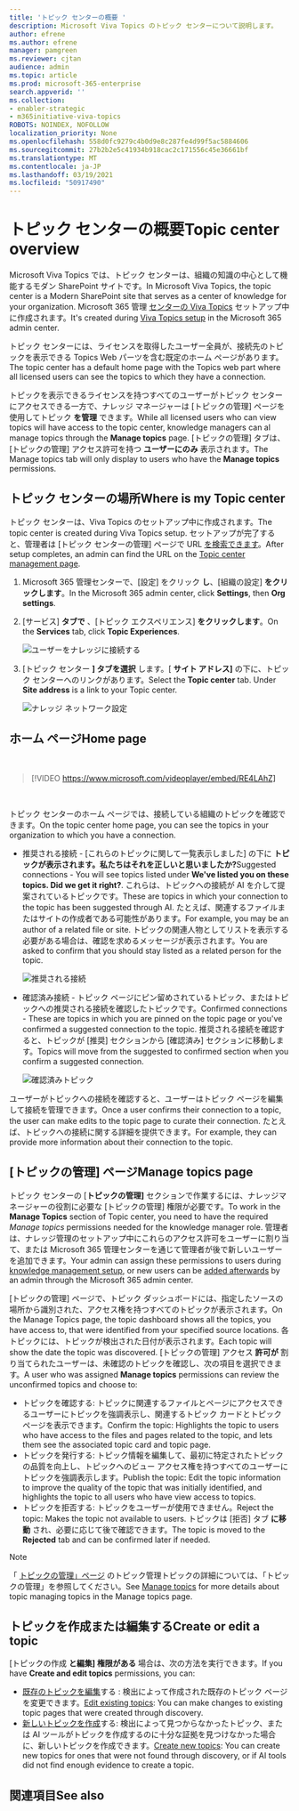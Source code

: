 ```yaml
---
title: 'トピック センターの概要 '
description: Microsoft Viva Topics のトピック センターについて説明します。
author: efrene
ms.author: efrene
manager: pamgreen
ms.reviewer: cjtan
audience: admin
ms.topic: article
ms.prod: microsoft-365-enterprise
search.appverid: ''
ms.collection:
- enabler-strategic
- m365initiative-viva-topics
ROBOTS: NOINDEX, NOFOLLOW
localization_priority: None
ms.openlocfilehash: 558d0fc9279c4b0d9e8c287fe4d99f5ac5884606
ms.sourcegitcommit: 27b2b2e5c41934b918cac2c171556c45e36661bf
ms.translationtype: MT
ms.contentlocale: ja-JP
ms.lasthandoff: 03/19/2021
ms.locfileid: "50917490"
---
```

# <a name="topic-center-overview"></a><span data-ttu-id="0e05b-103">トピック センターの概要</span><span class="sxs-lookup"><span data-stu-id="0e05b-103">Topic center overview</span></span>


<span data-ttu-id="0e05b-104">Microsoft Viva Topics では、トピック センターは、組織の知識の中心として機能するモダン SharePoint サイトです。</span><span class="sxs-lookup"><span data-stu-id="0e05b-104">In Microsoft Viva Topics, the topic center is a Modern SharePoint site that serves as a center of knowledge for your organization.</span></span> <span data-ttu-id="0e05b-105">Microsoft 365 管理 [センターの Viva Topics](set-up-topic-experiences.md) セットアップ中に作成されます。</span><span class="sxs-lookup"><span data-stu-id="0e05b-105">It's created during [Viva Topics setup](set-up-topic-experiences.md) in the Microsoft 365 admin center.</span></span>

<span data-ttu-id="0e05b-106">トピック センターには、ライセンスを取得したユーザー全員が、接続先のトピックを表示できる Topics Web パーツを含む既定のホーム ページがあります。</span><span class="sxs-lookup"><span data-stu-id="0e05b-106">The topic center has a default home page with the Topics web part where all licensed users can see the topics to which they have a connection.</span></span> 

<span data-ttu-id="0e05b-107">トピックを表示できるライセンスを持つすべてのユーザーがトピック センターにアクセスできる一方で、ナレッジ マネージャーは [トピックの管理] ページを使用してトピック **を管理** できます。</span><span class="sxs-lookup"><span data-stu-id="0e05b-107">While all licensed users who can view topics will have access to the topic center, knowledge managers can al manage topics through the **Manage topics** page.</span></span> <span data-ttu-id="0e05b-108">[トピックの管理] タブは、[トピックの管理] アクセス許可を持つ **ユーザーにのみ** 表示されます。</span><span class="sxs-lookup"><span data-stu-id="0e05b-108">The Manage topics tab will only display to users who have the **Manage topics** permissions.</span></span> 

## <a name="where-is-my-topic-center"></a><span data-ttu-id="0e05b-109">トピック センターの場所</span><span class="sxs-lookup"><span data-stu-id="0e05b-109">Where is my Topic center</span></span>

<span data-ttu-id="0e05b-110">トピック センターは、Viva Topics のセットアップ中に作成されます。</span><span class="sxs-lookup"><span data-stu-id="0e05b-110">The topic center is created during Viva Topics setup.</span></span> <span data-ttu-id="0e05b-111">セットアップが完了すると、管理者は [トピック センターの管理] ページで URL [を検索できます](./topic-experiences-administration.md#to-access-topics-management-settings)。</span><span class="sxs-lookup"><span data-stu-id="0e05b-111">After setup completes, an admin can find the URL on the [Topic center management page](./topic-experiences-administration.md#to-access-topics-management-settings).</span></span>


1. <span data-ttu-id="0e05b-112">Microsoft 365 管理センターで、[設定] をクリック **し**、[組織の設定] **をクリックします**。</span><span class="sxs-lookup"><span data-stu-id="0e05b-112">In the Microsoft 365 admin center, click **Settings**, then **Org settings**.</span></span>
2. <span data-ttu-id="0e05b-113">[サービス] **タブで** 、[トピック エクスペリエンス] **をクリックします**。</span><span class="sxs-lookup"><span data-stu-id="0e05b-113">On the **Services** tab, click **Topic Experiences**.</span></span>

    ![ユーザーをナレッジに接続する](../media/admin-org-knowledge-options-completed.png) </br>

3. <span data-ttu-id="0e05b-115">[トピック センター **] タブを選択** します。[ **サイト アドレス]** の下に、トピック センターへのリンクがあります。</span><span class="sxs-lookup"><span data-stu-id="0e05b-115">Select the **Topic center** tab. Under **Site address** is a link to your Topic center.</span></span>

    ![ナレッジ ネットワーク設定](../media/knowledge-network-settings-topic-center.png) </br>



## <a name="home-page"></a><span data-ttu-id="0e05b-117">ホーム ページ</span><span class="sxs-lookup"><span data-stu-id="0e05b-117">Home page</span></span>

</br>

> [!VIDEO https://www.microsoft.com/videoplayer/embed/RE4LAhZ]  

</br>


<span data-ttu-id="0e05b-118">トピック センターのホーム ページでは、接続している組織のトピックを確認できます。</span><span class="sxs-lookup"><span data-stu-id="0e05b-118">On the topic center home page, you can see the topics in your organization to which you have a connection.</span></span>

- <span data-ttu-id="0e05b-119">推奨される接続 - [これらのトピックに関して一覧表示しました] の下に **トピックが表示されます。私たちはそれを正しいと思いましたか?**</span><span class="sxs-lookup"><span data-stu-id="0e05b-119">Suggested connections - You will see topics listed under **We've listed you on these topics. Did we get it right?**.</span></span> <span data-ttu-id="0e05b-120">これらは、トピックへの接続が AI を介して提案されているトピックです。</span><span class="sxs-lookup"><span data-stu-id="0e05b-120">These are topics in which your connection to the topic has been suggested through AI.</span></span> <span data-ttu-id="0e05b-121">たとえば、関連するファイルまたはサイトの作成者である可能性があります。</span><span class="sxs-lookup"><span data-stu-id="0e05b-121">For example, you may be an author of a related file or site.</span></span> <span data-ttu-id="0e05b-122">トピックの関連人物としてリストを表示する必要がある場合は、確認を求めるメッセージが表示されます。</span><span class="sxs-lookup"><span data-stu-id="0e05b-122">You are asked to confirm that you should stay listed as a related person for the topic.</span></span>

   ![推奨される接続](../media/knowledge-management/my-topics.png) </br>
 
- <span data-ttu-id="0e05b-124">確認済み接続 - トピック ページにピン留めされているトピック、またはトピックへの推奨される接続を確認したトピックです。</span><span class="sxs-lookup"><span data-stu-id="0e05b-124">Confirmed connections - These are topics in which you are pinned on the topic page or you've confirmed a suggested connection to the topic.</span></span> <span data-ttu-id="0e05b-125">推奨される接続を確認すると、トピックが [推奨] セクションから [確認済み] セクションに移動します。</span><span class="sxs-lookup"><span data-stu-id="0e05b-125">Topics will move from the suggested to confirmed section when you confirm a suggested connection.</span></span>
 
   ![確認済みトピック](../media/knowledge-management/my-topics-confirmed.png) </br>

<span data-ttu-id="0e05b-127">ユーザーがトピックへの接続を確認すると、ユーザーはトピック ページを編集して接続を管理できます。</span><span class="sxs-lookup"><span data-stu-id="0e05b-127">Once a user confirms their connection to a topic, the user can make edits to the topic page to curate their connection.</span></span> <span data-ttu-id="0e05b-128">たとえば、トピックへの接続に関する詳細を提供できます。</span><span class="sxs-lookup"><span data-stu-id="0e05b-128">For example, they can provide more information about their connection to the topic.</span></span>


## <a name="manage-topics-page"></a><span data-ttu-id="0e05b-129">[トピックの管理] ページ</span><span class="sxs-lookup"><span data-stu-id="0e05b-129">Manage topics page</span></span>

<span data-ttu-id="0e05b-130">トピック センターの [**トピックの管理]** セクションで作業するには、ナレッジマネージャーの役割に必要な [トピックの管理] 権限が必要です。</span><span class="sxs-lookup"><span data-stu-id="0e05b-130">To work in the **Manage Topics** section of Topic center, you need to have the required *Manage topics* permissions needed for the knowledge manager role.</span></span> <span data-ttu-id="0e05b-131">管理者は、ナレッジ管理のセットアップ中にこれらの[](set-up-topic-experiences.md)アクセス許可をユーザーに割り当て[](topic-experiences-knowledge-rules.md)、または Microsoft 365 管理センターを通じて管理者が後で新しいユーザーを追加できます。</span><span class="sxs-lookup"><span data-stu-id="0e05b-131">Your admin can assign these permissions to users during [knowledge management setup](set-up-topic-experiences.md), or new users can be [added afterwards](topic-experiences-knowledge-rules.md) by an admin through the Microsoft 365 admin center.</span></span>

<span data-ttu-id="0e05b-132">[トピックの管理] ページで、トピック ダッシュボードには、指定したソースの場所から識別された、アクセス権を持つすべてのトピックが表示されます。</span><span class="sxs-lookup"><span data-stu-id="0e05b-132">On the Manage Topics page, the topic dashboard shows all the topics, you have access to, that were identified from your specified source locations.</span></span> <span data-ttu-id="0e05b-133">各トピックには、トピックが検出された日付が表示されます。</span><span class="sxs-lookup"><span data-stu-id="0e05b-133">Each topic will show the date the topic was discovered.</span></span> <span data-ttu-id="0e05b-134">[トピックの管理] アクセス **許可が** 割り当てられたユーザーは、未確認のトピックを確認し、次の項目を選択できます。</span><span class="sxs-lookup"><span data-stu-id="0e05b-134">A user who was assigned **Manage topics** permissions can review the unconfirmed topics and choose to:</span></span>
- <span data-ttu-id="0e05b-135">トピックを確認する: トピックに関連するファイルとページにアクセスできるユーザーにトピックを強調表示し、関連するトピック カードとトピック ページを表示できます。</span><span class="sxs-lookup"><span data-stu-id="0e05b-135">Confirm the topic: Highlights the topic to users who have access to the files and pages related to the topic, and lets them see the associated topic card and topic page.</span></span>
- <span data-ttu-id="0e05b-136">トピックを発行する: トピック情報を編集して、最初に特定されたトピックの品質を向上し、トピックへのビュー アクセス権を持つすべてのユーザーにトピックを強調表示します。</span><span class="sxs-lookup"><span data-stu-id="0e05b-136">Publish the topic: Edit the topic information to improve the quality of the topic that was initially identified, and highlights the topic to all users who have view access to topics.</span></span> 
- <span data-ttu-id="0e05b-137">トピックを拒否する: トピックをユーザーが使用できません。</span><span class="sxs-lookup"><span data-stu-id="0e05b-137">Reject the topic: Makes the topic not available to users.</span></span> <span data-ttu-id="0e05b-138">トピックは [拒否] タブ **に移動** され、必要に応じて後で確認できます。</span><span class="sxs-lookup"><span data-stu-id="0e05b-138">The topic is moved to the **Rejected** tab and can be confirmed later if needed.</span></span> 

> [!Note] 
> <span data-ttu-id="0e05b-139">「 [トピックの管理」ページ](manage-topics.md) のトピック管理トピックの詳細については、「トピックの管理」を参照してください。</span><span class="sxs-lookup"><span data-stu-id="0e05b-139">See [Manage topics](manage-topics.md) for more details about topic managing topics in the Manage topics page.</span></span>


## <a name="create-or-edit-a-topic"></a><span data-ttu-id="0e05b-140">トピックを作成または編集する</span><span class="sxs-lookup"><span data-stu-id="0e05b-140">Create or edit a topic</span></span>

<span data-ttu-id="0e05b-141">[トピックの作成 **と編集] 権限がある** 場合は、次の方法を実行できます。</span><span class="sxs-lookup"><span data-stu-id="0e05b-141">If you have **Create and edit topics** permissions, you can:</span></span>

- <span data-ttu-id="0e05b-142">[既存のトピックを編集](edit-a-topic.md)する : 検出によって作成された既存のトピック ページを変更できます。</span><span class="sxs-lookup"><span data-stu-id="0e05b-142">[Edit existing topics](edit-a-topic.md): You can make changes to existing topic pages that were created through discovery.</span></span>
- <span data-ttu-id="0e05b-143">[新しいトピックを作成](create-a-topic.md)する: 検出によって見つからなかったトピック、または AI ツールがトピックを作成するのに十分な証拠を見つけなかった場合に、新しいトピックを作成できます。</span><span class="sxs-lookup"><span data-stu-id="0e05b-143">[Create new topics](create-a-topic.md): You can create new topics for ones that were not found through discovery, or if AI tools did not find enough evidence to create a topic.</span></span>






## <a name="see-also"></a><span data-ttu-id="0e05b-144">関連項目</span><span class="sxs-lookup"><span data-stu-id="0e05b-144">See also</span></span>



